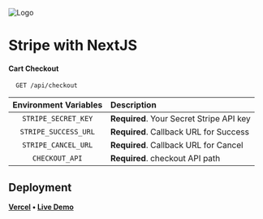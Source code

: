 ![Logo](https://i.imgur.com/eMfjSo3.png)

# Stripe with NextJS

#### Cart Checkout

```http
  GET /api/checkout
```

| Environment Variables     | Description                              |
| :-----------------------: | :----------------------------------------|
|`STRIPE_SECRET_KEY`        | **Required**. Your Secret Stripe API key |
|`STRIPE_SUCCESS_URL`       | **Required**. Callback URL for Success   |
|`STRIPE_CANCEL_URL`        | **Required**. Callback URL for Cancel    |
|`CHECKOUT_API`             | **Required**. checkout API path          |


## Deployment

**[Vercel](https://vercel.com/xanderbillas-projects/next-crud-app) &#x2022; [Live Demo](https://next-crud-app-psi.vercel.app/)**